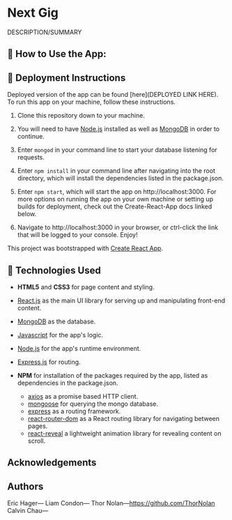 Next Gig
==============================================

DESCRIPTION/SUMMARY

## 🔑 How to Use the App:


## 📁 Deployment Instructions

Deployed version of the app can be found [here](DEPLOYED LINK HERE). To run this app on your machine, follow these instructions. 

1. Clone this repository down to your machine.
   
2. You will need to have [Node.js](https://nodejs.org/en/) installed as well as [MongoDB](https://www.mongodb.com/) in order to continue.
   
3. Enter `mongod` in your command line to start your database listening for requests. 
   
4. Enter `npm install` in your command line after navigating into the root directory, which will install the dependencies listed in the package.json.
   
5. Enter `npm start`, which will start the app on http://localhost:3000. For more options on running the app on your own machine or setting up builds for deployment, check out the Create-React-App docs linked below.
   
6. Navigate to http://localhost:3000 in your browser, or ctrl-click the link that will be logged to your console. Enjoy!

This project was bootstrapped with [Create React App](https://github.com/facebook/create-react-app).

## 🔧 Technologies Used  

+ **HTML5** and **CSS3** for page content and styling.
  
+ [React.js](https://reactjs.org/) as the main UI library for serving up and manipulating front-end content.
  
+ [MongoDB](https://www.mongodb.com/) as the database.

+ [Javascript](https://www.javascript.com/) for the app's logic.
  
+ [Node.js](https://nodejs.org/en/) for the app's runtime environment.
  
+ [Express.js](https://expressjs.com/) for routing.

+ **NPM** for installation of the packages required by the app, listed as dependencies in the package.json.
  + [axios](https://www.npmjs.com/package/axios) as a promise based HTTP client.
  + [mongoose](https://www.npmjs.com/package/mongoose) for querying the mongo database. 
  + [express](https://www.npmjs.com/package/express) as a routing framework.
  + [react-router-dom](https://www.npmjs.com/package/react-router-dom) as a React routing library for navigating between pages.
  + [react-reveal](https://www.npmjs.com/package/react-reveal) a lightweight animation library for revealing content on scroll.


## Acknowledgements


## Authors 

Eric Hager—
Liam Condon—
Thor Nolan—https://github.com/ThorNolan
Calvin Chau—